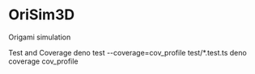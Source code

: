 # OriSim3D
Origami simulation

Test and Coverage
deno test --coverage=cov_profile  test/*.test.ts
deno coverage cov_profile
